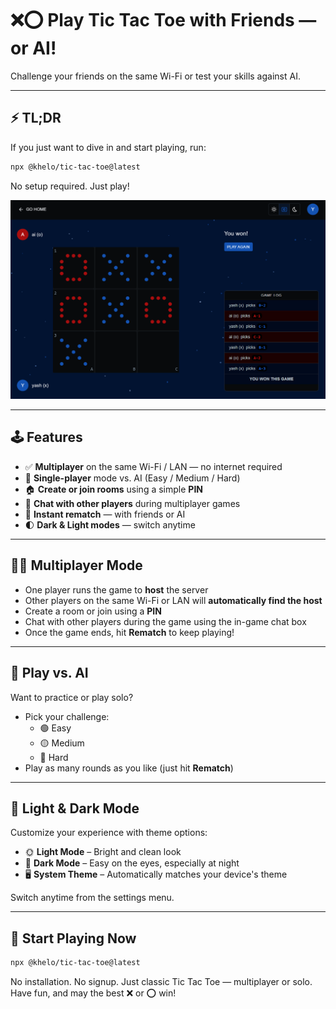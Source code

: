 # ❌⭕ Play Tic Tac Toe with Friends — or AI!

Challenge your friends on the same Wi-Fi or test your skills against AI.

---

## ⚡ TL;DR

If you just want to dive in and start playing, run:

```bash
npx @khelo/tic-tac-toe@latest
```

No setup required. Just play!

![Alt text](./gameplay.png)

---

## 🕹️ Features

- ✅ **Multiplayer** on the same Wi-Fi / LAN — no internet required
- 🤖 **Single-player** mode vs. AI (Easy / Medium / Hard)
- 🏠 **Create or join rooms** using a simple **PIN**
- 💬 **Chat with other players** during multiplayer games
- 🔁 **Instant rematch** — with friends or AI
- 🌓 **Dark & Light modes** — switch anytime

---

## 👯‍♂️ Multiplayer Mode

- One player runs the game to **host** the server
- Other players on the same Wi-Fi or LAN will **automatically find the host**
- Create a room or join using a **PIN**
- Chat with other players during the game using the in-game chat box
- Once the game ends, hit **Rematch** to keep playing!

---

## 🤖 Play vs. AI

Want to practice or play solo?

- Pick your challenge:
  - 🟢 Easy
  - 🟡 Medium
  - 🔴 Hard
- Play as many rounds as you like (just hit **Rematch**)

---

## 🌙 Light & Dark Mode

Customize your experience with theme options:

- 🌞 **Light Mode** – Bright and clean look
- 🌚 **Dark Mode** – Easy on the eyes, especially at night
- 🖥️ **System Theme** – Automatically matches your device's theme

Switch anytime from the settings menu.

---

## 🏁 Start Playing Now

```bash
npx @khelo/tic-tac-toe@latest
```

No installation. No signup. Just classic Tic Tac Toe — multiplayer or solo.  
Have fun, and may the best ❌ or ⭕ win!
